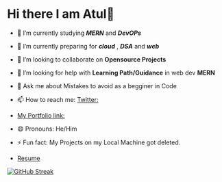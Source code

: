 # Hi there I am Atul👋

<!--
**OAtulA/OAtulA** is a ✨ _special_ ✨ repository because its `README.md` (this file) appears on your GitHub profile.

Here are some ideas to get you started:
-->

- 🔭 I’m currently studying  ___MERN___ and ___DevOPs___
- 🌱 I’m currently preparing for ___cloud___ , ___DSA___ and ___web___ 
- 👯 I’m looking to collaborate on __Opensource Projects__  
- 🤔 I’m looking for help with __Learning Path/Guidance__ in web dev __MERN__
- 💬 Ask me about Mistakes to avoid as a begginer in Code
- 📫 How to reach me: [Twitter:]( https://twitter.com/oatulatwt)
- [My Portfolio link:](https://oatula.github.io/Portfolio/)
   
- 😄 Pronouns: He/Him
- ⚡ Fun fact: My Projects on my Local Machine got deleted.  

- [Resume](https://www.canva.com/design/DAGCtMiczY0/vBxm4tA_8CChtAdP-CxD-Q/view?utm_content=DAGCtMiczY0&utm_campaign=share_your_design&utm_medium=link&utm_source=shareyourdesignpanel)

[![GitHub Streak](https://streak-stats.demolab.com?user=OAtulA&theme=gruvbox)](https://git.io/streak-stats)
